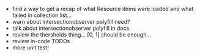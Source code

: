 -   find a way to get a recap of what Resource items were loaded and what failed in collection list...
-   warn about intersectionobserver polyfill need?
-   talk about intersectionobserver polyfill in docs
-   review the thersholds thing... [0, 1] should be enough...
-   review in-code TODOs
-   more unit test!